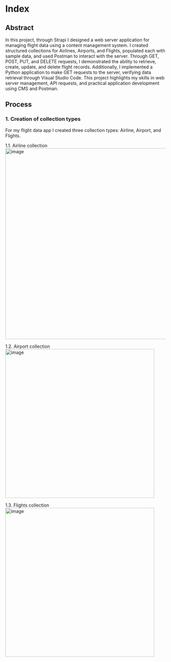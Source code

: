 # Index



## Abstract
In this project, through Strapi I designed a web server application for managing flight data using a content management system. I created structured collections for Airlines, Airports, and Flights, populated each with sample data, and used Postman to interact with the server. Through GET, POST, PUT, and DELETE requests, I demonstrated the ability to retrieve, create, update, and delete flight records. Additionally, I implemented a Python application to make GET requests to the server, verifying data retrieval through Visual Studio Code. This project highlights my skills in web server management, API requests, and practical application development using CMS and Postman.


## Process

### 1. Creation of collection types
For my flight data app I created three collection types: Airline, Airport, and Flights.

1.1. Airline collection
<img width="600" alt="image" src="https://github.com/user-attachments/assets/1d3a371e-7102-4e51-bbe2-005ce08a4a1d">

1.2. Airport collection
<img width="468" alt="image" src="https://github.com/user-attachments/assets/6eee59e7-d230-4048-b75d-5936b51133c7">

1.3. Flights collection
<img width="468" alt="image" src="https://github.com/user-attachments/assets/7b206402-80a5-4940-a2a7-9aeee571fa67">



